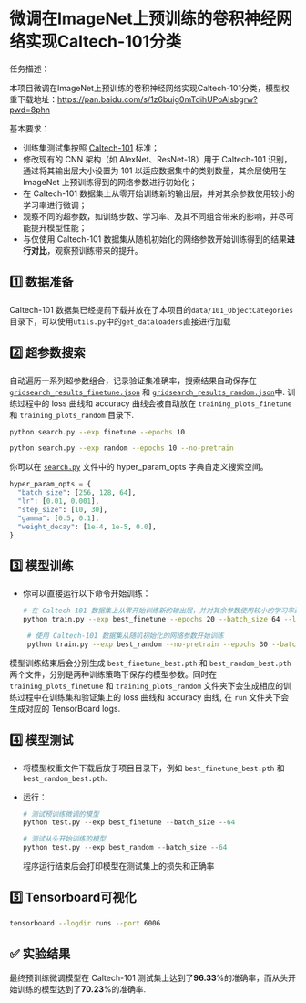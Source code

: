 # 微调在ImageNet上预训练的卷积神经网络实现Caltech-101分类

任务描述：

本项目微调在ImageNet上预训练的卷积神经网络实现Caltech-101分类，模型权重下载地址：https://pan.baidu.com/s/1z6buig0mTdihUPoAlsbgrw?pwd=8phn

基本要求：
* 训练集测试集按照 [Caltech-101](https://data.caltech.edu/records/mzrjq-6wc02) 标准；
* 修改现有的 CNN 架构（如 AlexNet、ResNet-18）用于 Caltech-101 识别，通过将其输出层大小设置为 101 以适应数据集中的类别数量，其余层使用在 ImageNet 上预训练得到的网络参数进行初始化；
* 在 Caltech-101 数据集上从零开始训练新的输出层，并对其余参数使用较小的学习率进行微调；
* 观察不同的超参数，如训练步数、学习率、及其不同组合带来的影响，并尽可能提升模型性能；
* 与仅使用 Caltech-101 数据集从随机初始化的网络参数开始训练得到的结果**进行对比**，观察预训练带来的提升。

## 1️⃣ 数据准备
Caltech-101 数据集已经提前下载并放在了本项目的`data/101_ObjectCategories`目录下，可以使用`utils.py`中的`get_dataloaders`直接进行加载

## 2️⃣ 超参数搜索
自动遍历一系列超参数组合，记录验证集准确率，搜索结果自动保存在 [`gridsearch_results_finetune.json`](gridsearch_results_finetune.json) 和  [`gridsearch_results_random.json`](gridsearch_results_random.json)中. 训练过程中的 loss 曲线和 accuracy 曲线会被自动放在 `training_plots_finetune` 和 `training_plots_random` 目录下.

``` bash
python search.py --exp finetune --epochs 10 
``` 

``` bash
python search.py --exp random --epochs 10 --no-pretrain 
``` 
你可以在 [`search.py`](search.py) 文件中的 hyper_param_opts 字典自定义搜索空间。

  ```python
hyper_param_opts = {
    "batch_size": [256, 128, 64],
    "lr": [0.01, 0.001],
    "step_size": [10, 30],
    "gamma": [0.5, 0.1],
    "weight_decay": [1e-4, 1e-5, 0.0],
}
  ```

## 3️⃣ 模型训练

* 你可以直接运行以下命令开始训练：

  ```bash
  # 在 Caltech-101 数据集上从零开始训练新的输出层，并对其余参数使用较小的学习率进行微调
  python train.py --exp best_finetune --epochs 20 --batch_size 64 --lr 0.01 --step_size 30 --gamma 0.1 --weight_decay 0.0
  ```

  ```bash
   # 使用 Caltech-101 数据集从随机初始化的网络参数开始训练
   python train.py --exp best_random --no-pretrain --epochs 30 --batch_size 64 --lr 0.01 --step_size 10 --gamma 0.5 --weight_decay 1e-5
  ```
  
模型训练结束后会分别生成 `best_finetune_best.pth` 和 `best_random_best.pth` 两个文件，分别是两种训练策略下保存的模型参数。同时在 `training_plots_finetune` 和 `training_plots_random` 文件夹下会生成相应的训练过程中在训练集和验证集上的 loss 曲线和 accuracy 曲线, 在 `run` 文件夹下会生成对应的 TensorBoard logs.

## 4️⃣ 模型测试
* 将模型权重文件下载后放于项目目录下，例如 `best_finetune_best.pth` 和 `best_random_best.pth`.

* 运行：

  ```python
  # 测试预训练微调的模型
  python test.py --exp best_finetune --batch_size --64
  ```
   ```python
  # 测试从头开始训练的模型
  python test.py --exp best_random --batch_size --64
  ```
  程序运行结束后会打印模型在测试集上的损失和正确率
  
## 5️⃣ Tensorboard可视化

 


  ```bash
  tensorboard --logdir runs --port 6006
  ```

## ✅ 实验结果
最终预训练微调模型在 Caltech-101 测试集上达到了**96.33**%的准确率，而从头开始训练的模型达到了**70.23**%的准确率.